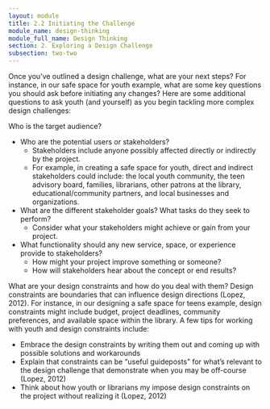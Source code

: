 ```yaml
---
layout: module
title: 2.2 Initiating the Challenge
module_name: design-thinking
module_full_name: Design Thinking
section: 2. Exploring a Design Challenge
subsection: two-two
---
```


Once you’ve outlined a design challenge, what are your next steps? For instance, in our safe space for youth example, what are some key questions you should ask before initiating any changes? Here are some additional questions to ask youth (and yourself) as you begin tackling more complex design challenges:  

Who is the target audience?  

- Who are the potential users or stakeholders? 
  - Stakeholders include anyone possibly affected directly or indirectly by the project.  
  - For example, in creating a safe space for youth, direct and indirect stakeholders could include: the local youth community, the teen advisory board, families, librarians, other patrons at the library, educational/community partners, and local businesses and organizations.  
- What are the different stakeholder goals? What tasks do they seek to perform? 
  - Consider what your stakeholders might achieve or gain from your project.  
- What functionality should any new service, space, or experience provide to stakeholders? 
  - How might your project improve something or someone?  
  - How will stakeholders hear about the concept or end results?  

What are your design constraints and how do you deal with them? Design constraints are boundaries that can influence design directions (Lopez, 2012). For instance, in our designing a safe space for teens example, design constraints might include budget, project deadlines, community preferences, and available space within the library.  A few tips for working with youth and design constraints include:  

- Embrace the design constraints by writing them out and coming up with possible solutions and workarounds  
- Explain that constraints can be “useful guideposts” for what’s relevant to the design challenge that demonstrate when you may be off-course (Lopez, 2012)  
- Think about how youth or librarians my impose design constraints on the project without realizing it (Lopez, 2012)  
